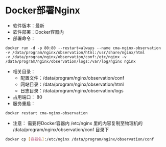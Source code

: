 # Docker部署Nginx
* 软件版本：最新
* 软件部署：Docker容器内
* 部署命令：
```
docker run -d -p 80:80 --restart=always --name cma-nginx-observation  -v /data/program/nginx/observation/html:/usr/share/nginx/html           -v /data/program/nginx/observation/conf:/etc/nginx -v /data/program/nginx/observation/logs:/var/log/nginx nginx
```
 
* 相关目录：
    * 配置文件：/data/program/nginx/observation/conf
    * 网站目录：/data/program/nginx/observation/html
    * 日志目录：/data/program/nginx/observation/logs
* 占用端口： 80
* 服务重启：
```
docker restart cma-nginx-observation
```

* 注意： 需要将Docker容器内 /etc/nginx 里的内容复制至物理机的 /data/program/nginx/observation/conf 目录下
```bash
docker cp [容器名]:/etc/nginx /data/program/nginx/observation/conf
```